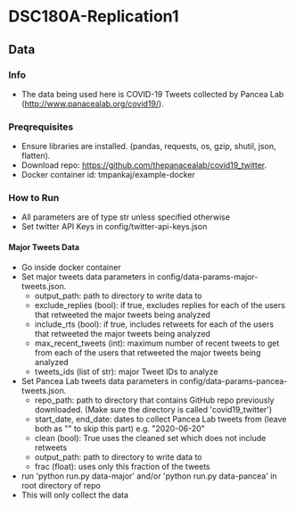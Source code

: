 # DSC180A-Replication1

## Data
### Info
* The data being used here is COVID-19 Tweets collected by Pancea Lab (http://www.panacealab.org/covid19/).
### Preqrequisites
* Ensure libraries are installed. (pandas, requests, os, gzip, shutil, json, flatten).
* Download repo: https://github.com/thepanacealab/covid19_twitter.
* Docker container id: tmpankaj/example-docker
### How to Run
* All parameters are of type str unless specified otherwise
* Set twitter API Keys in config/twitter-api-keys.json
#### Major Tweets Data 
* Go inside docker container
* Set major tweets data parameters in config/data-params-major-tweets.json.
    * output_path: path to directory to write data to
    * exclude_replies (bool): if true, excludes replies for each of the users that retweeted the major tweets being analyzed
    * include_rts (bool): if true, includes retweets for each of the users that retweeted the major tweets being analyzed
    * max_recent_tweets (int): maximum number of recent tweets to get from each of the users that retweeted the major tweets being analyzed
    * tweets_ids (list of str): major Tweet IDs to analyze
* Set Pancea Lab tweets data parameters in config/data-params-pancea-tweets.json.
    * repo_path: path to directory that contains GitHub repo previously downloaded. (Make sure the directory is called 'covid19_twitter')
    * start_date, end_date: dates to collect Pancea Lab tweets from (leave both as "" to skip this part) e.g. "2020-06-20"
    * clean (bool): True uses the cleaned set which does not include retweets
    * output_path: path to directory to write data to
    * frac (float): uses only this fraction of the tweets
* run 'python run.py data-major' and/or 'python run.py data-pancea' in root directory of repo
* This will only collect the data